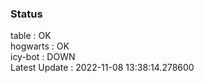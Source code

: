 ### Status


table : OK  
hogwarts : OK  
icy-bot : DOWN  
Latest Update : 2022-11-08 13:38:14.278600
